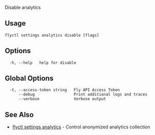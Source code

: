 Disable analytics

## Usage
~~~
flyctl settings analytics disable [flags]
~~~

## Options

~~~
  -h, --help   help for disable
~~~

## Global Options

~~~
  -t, --access-token string   Fly API Access Token
      --debug                 Print additional logs and traces
      --verbose               Verbose output
~~~

## See Also

* [flyctl settings analytics](/docs/flyctl/settings-analytics/)	 - Control anonymized analytics collection

